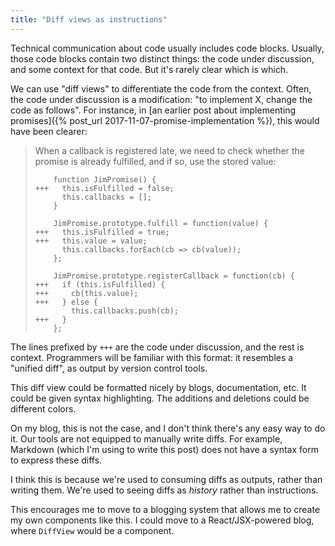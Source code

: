 ```yaml
---
title: "Diff views as instructions"
---
```


Technical communication about code usually includes code blocks.
Usually, those code blocks contain two distinct things:
the code under discussion,
and some context for that code.
But it's rarely clear which is which.

We can use "diff views" to differentiate the code from the context.
Often, the code under discussion is a modification:
"to implement X, change the code as follows".
For instance,
in [an earlier post about implementing promises]({% post_url 2017-11-07-promise-implementation %}),
this would have been clearer:

> When a callback is registered late,
> we need to check whether the promise is already fulfilled,
> and if so, use the stored value:
>
> ```
>     function JimPromise() {
> +++   this.isFulfilled = false;
>       this.callbacks = [];
>     }
>    
>     JimPromise.prototype.fulfill = function(value) {
> +++   this.isFulfilled = true;
> +++   this.value = value;
>       this.callbacks.forEach(cb => cb(value));
>     };
>    
>     JimPromise.prototype.registerCallback = function(cb) {
> +++   if (this.isFulfilled) {
> +++     cb(this.value);
> +++   } else {
>         this.callbacks.push(cb);
> +++   }
>     };
> ```

The lines prefixed by `+++` are the code under discussion,
and the rest is context.
Programmers will be familiar with this format:
it resembles a "unified diff",
as output by version control tools.

This diff view could be formatted nicely by blogs, documentation, etc.
It could be given syntax highlighting.
The additions and deletions could be different colors.

On my blog, this is not the case, and I don't think there's any easy way to do it.
Our tools are not equipped to manually write diffs.
For example, Markdown (which I'm using to write this post)
does not have a syntax form to express these diffs.

I think this is because
we're used to consuming diffs as outputs,
rather than writing them.
We're used to seeing diffs as _history_ rather than instructions.

This encourages me to move to a blogging system
that allows me to create my own components like this.
I could move to a React/JSX-powered blog,
where `DiffView` would be a component.

